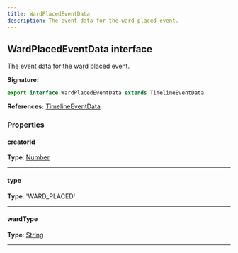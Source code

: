 ```yaml
---
title: WardPlacedEventData
description: The event data for the ward placed event.
---
```


## WardPlacedEventData interface

The event data for the ward placed event.

**Signature:**

```ts
export interface WardPlacedEventData extends TimelineEventData 
```

**References:** [TimelineEventData](/api/TimelineEventData.md)

### Properties

#### creatorId



**Type**: [Number](https://developer.mozilla.org/en-US/docs/Web/JavaScript/Reference/Global_Objects/Number)

---

#### type



**Type**: 'WARD_PLACED'

---

#### wardType



**Type**: [String](https://developer.mozilla.org/en-US/docs/Web/JavaScript/Reference/Global_Objects/String)

---

